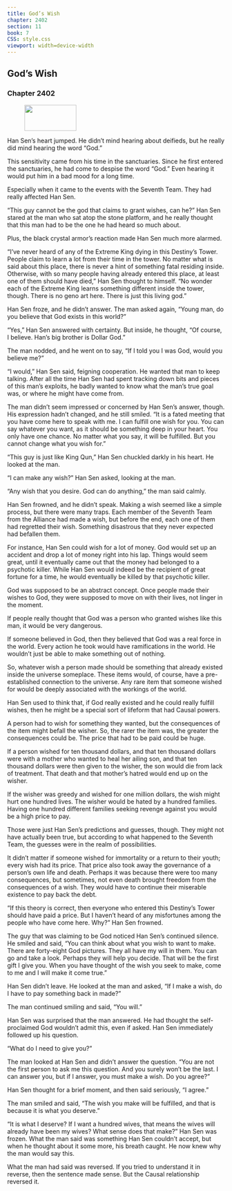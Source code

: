 ```yaml
---
title: God’s Wish
chapter: 2402
section: 11
book: 7
CSS: style.css
viewport: width=device-width
---
```


## God’s Wish

### Chapter 2402

<figure>
	<img src="../Images/gem.gif" alt="" id="gem" width="120" height="60" />
</figure>

Han Sen’s heart jumped. He didn’t mind hearing about deifieds, but he really did mind hearing the word “God.”

This sensitivity came from his time in the sanctuaries. Since he first entered the sanctuaries, he had come to despise the word “God.” Even hearing it would put him in a bad mood for a long time.

Especially when it came to the events with the Seventh Team. They had really affected Han Sen.

“This guy cannot be the god that claims to grant wishes, can he?” Han Sen stared at the man who sat atop the stone platform, and he really thought that this man had to be the one he had heard so much about.

Plus, the black crystal armor’s reaction made Han Sen much more alarmed.

“I’ve never heard of any of the Extreme King dying in this Destiny’s Tower. People claim to learn a lot from their time in the tower. No matter what is said about this place, there is never a hint of something fatal residing inside. Otherwise, with so many people having already entered this place, at least one of them should have died,” Han Sen thought to himself. “No wonder each of the Extreme King learns something different inside the tower, though. There is no geno art here. There is just this living god.”

Han Sen froze, and he didn’t answer. The man asked again, “Young man, do you believe that God exists in this world?”

“Yes,” Han Sen answered with certainty. But inside, he thought, “Of course, I believe. Han’s big brother is Dollar God.”

The man nodded, and he went on to say, “If I told you I was God, would you believe me?”

“I would,” Han Sen said, feigning cooperation. He wanted that man to keep talking. After all the time Han Sen had spent tracking down bits and pieces of this man’s exploits, he badly wanted to know what the man’s true goal was, or where he might have come from.

The man didn’t seem impressed or concerned by Han Sen’s answer, though. His expression hadn’t changed, and he still smiled. “It is a fated meeting that you have come here to speak with me. I can fulfill one wish for you. You can say whatever you want, as it should be something deep in your heart. You only have one chance. No matter what you say, it will be fulfilled. But you cannot change what you wish for.”

“This guy is just like King Qun,” Han Sen chuckled darkly in his heart. He looked at the man.

“I can make any wish?” Han Sen asked, looking at the man.

“Any wish that you desire. God can do anything,” the man said calmly.

Han Sen frowned, and he didn’t speak. Making a wish seemed like a simple process, but there were many traps. Each member of the Seventh Team from the Alliance had made a wish, but before the end, each one of them had regretted their wish. Something disastrous that they never expected had befallen them.

For instance, Han Sen could wish for a lot of money. God would set up an accident and drop a lot of money right into his lap. Things would seem great, until it eventually came out that the money had belonged to a psychotic killer. While Han Sen would indeed be the recipient of great fortune for a time, he would eventually be killed by that psychotic killer.

God was supposed to be an abstract concept. Once people made their wishes to God, they were supposed to move on with their lives, not linger in the moment.

If people really thought that God was a person who granted wishes like this man, it would be very dangerous.

If someone believed in God, then they believed that God was a real force in the world. Every action he took would have ramifications in the world. He wouldn’t just be able to make something out of nothing.

So, whatever wish a person made should be something that already existed inside the universe someplace. These items would, of course, have a pre-established connection to the universe. Any rare item that someone wished for would be deeply associated with the workings of the world.

Han Sen used to think that, if God really existed and he could really fulfill wishes, then he might be a special sort of lifeform that had Causal powers.

A person had to wish for something they wanted, but the consequences of the item might befall the wisher. So, the rarer the item was, the greater the consequences could be. The price that had to be paid could be huge.

If a person wished for ten thousand dollars, and that ten thousand dollars were with a mother who wanted to heal her ailing son, and that ten thousand dollars were then given to the wisher, the son would die from lack of treatment. That death and that mother’s hatred would end up on the wisher.

If the wisher was greedy and wished for one million dollars, the wish might hurt one hundred lives. The wisher would be hated by a hundred families. Having one hundred different families seeking revenge against you would be a high price to pay.

Those were just Han Sen’s predictions and guesses, though. They might not have actually been true, but according to what happened to the Seventh Team, the guesses were in the realm of possibilities.

It didn’t matter if someone wished for immortality or a return to their youth; every wish had its price. That price also took away the governance of a person’s own life and death. Perhaps it was because there were too many consequences, but sometimes, not even death brought freedom from the consequences of a wish. They would have to continue their miserable existence to pay back the debt.

“If this theory is correct, then everyone who entered this Destiny’s Tower should have paid a price. But I haven’t heard of any misfortunes among the people who have come here. Why?” Han Sen frowned.

The guy that was claiming to be God noticed Han Sen’s continued silence. He smiled and said, “You can think about what you wish to want to make. There are forty-eight God pictures. They all have my will in them. You can go and take a look. Perhaps they will help you decide. That will be the first gift I give you. When you have thought of the wish you seek to make, come to me and I will make it come true.”

Han Sen didn’t leave. He looked at the man and asked, “If I make a wish, do I have to pay something back in made?”

The man continued smiling and said, “You will.”

Han Sen was surprised that the man answered. He had thought the self-proclaimed God wouldn’t admit this, even if asked. Han Sen immediately followed up his question.

“What do I need to give you?”

The man looked at Han Sen and didn’t answer the question. “You are not the first person to ask me this question. And you surely won’t be the last. I can answer you, but if I answer, you must make a wish. Do you agree?”

Han Sen thought for a brief moment, and then said seriously, “I agree.”

The man smiled and said, “The wish you make will be fulfilled, and that is because it is what you deserve.”

“It is what I deserve? If I want a hundred wives, that means the wives will already have been my wives? What sense does that make?” Han Sen was frozen. What the man said was something Han Sen couldn’t accept, but when he thought about it some more, his breath caught. He now knew why the man would say this.

What the man had said was reversed. If you tried to understand it in reverse, then the sentence made sense. But the Causal relationship reversed it.